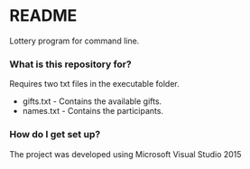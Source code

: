 # README #

Lottery program for command line.

### What is this repository for? ###

Requires two txt files in the executable folder.
* gifts.txt - Contains the available gifts.
* names.txt - Contains the participants.

### How do I get set up? ###

The project was developed using Microsoft Visual Studio 2015
